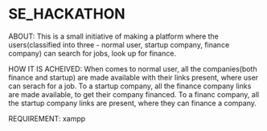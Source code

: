 # SE_HACKATHON

ABOUT:
This is a small initiative of making a platform where the users(classified into three - normal user, startup company, finance company) can
search for jobs, look up for finance.

HOW IT IS ACHEIVED:
When comes to normal user, all the companies(both finance and startup) are made available with their links present, where user can serach for
a job.
To a startup company, all the finance company links are made available, to get their company financed.
To a financ company, all the startup company links are present, where they can finance a company.

REQUIREMENT:
xampp
